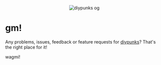 <div align="center">
    <img src="https://diypunks.xyz/og.png" alt="diypunks og">
</div>

# gm!

Any problems, issues, feedback or feature requests for [diypunks](https://diypunks.xyz)? That's the right place for it!

wagmi!
